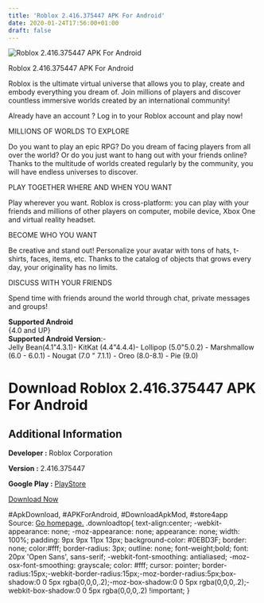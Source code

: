 ```yaml
---
title: 'Roblox 2.416.375447 APK For Android'
date: 2020-01-24T17:56:00+01:00
draft: false
---
```


![Roblox 2.416.375447 APK For Android](https://i0.wp.com/apkhome.net/wp-content/uploads/2020/01/Roblox-2.416.375447-APK.png "Roblox 2.416.375447 APK For Android")

  

Roblox 2.416.375447 APK For Android

Roblox is the ultimate virtual universe that allows you to play, create and embody everything you dream of. Join millions of players and discover countless immersive worlds created by an international community!

Already have an account ? Log in to your Roblox account and play now!

MILLIONS OF WORLDS TO EXPLORE

Do you want to play an epic RPG? Do you dream of facing players from all over the world? Or do you just want to hang out with your friends online? Thanks to the multitude of worlds created regularly by the community, you will have endless universes to discover.

PLAY TOGETHER WHERE AND WHEN YOU WANT

Play wherever you want. Roblox is cross-platform: you can play with your friends and millions of other players on computer, mobile device, Xbox One and virtual reality headset.

BECOME WHO YOU WANT

Be creative and stand out! Personalize your avatar with tons of hats, t-shirts, faces, items, etc. Thanks to the catalog of objects that grows every day, your originality has no limits.

DISCUSS WITH YOUR FRIENDS

Spend time with friends around the world through chat, private messages and groups!

**Supported Android**  
{4.0 and UP}  
**Supported Android Version**:-  
Jelly Bean(4.1"4.3.1)- KitKat (4.4"4.4.4)- Lollipop (5.0"5.0.2) - Marshmallow (6.0 - 6.0.1) - Nougat (7.0 " 7.1.1) - Oreo (8.0-8.1) - Pie (9.0)

Download Roblox 2.416.375447 APK For Android
============================================

Additional Information
----------------------

**Developer :** Roblox Corporation

**Version :** 2.416.375447

**Google Play :** [PlayStore](https://play.google.com/store/apps/details?id=com.roblox.client)

  

[Download Now](https://store4app.co/post/roblox-2-416-375447-apk-for-android_1579884818)

  
#ApkDownload, #APKForAndroid, #DownloadApkMod, #store4app  
Source: [Go homepage.](https://store4app.co/post/roblox-2-416-375447-apk-for-android_1579884818) .downloadtop{ text-align:center; -webkit-appearance: none; -moz-appearance: none; appearance: none; width: 100%; padding: 9px 9px 11px 13px; background-color: #0EBD3F; border: none; color:#fff; border-radius: 3px; outline: none; font-weight;bold; font: 20px 'Open Sans', sans-serif; -webkit-font-smoothing: antialiased; -moz-osx-font-smoothing: grayscale; color: #fff; cursor: pointer; border-radius:15px;-webkit-border-radius:15px;-moz-border-radius:5px;box-shadow:0 0 5px rgba(0,0,0,.2);-moz-box-shadow:0 0 5px rgba(0,0,0,.2);-webkit-box-shadow:0 0 5px rgba(0,0,0,.2) !important; }